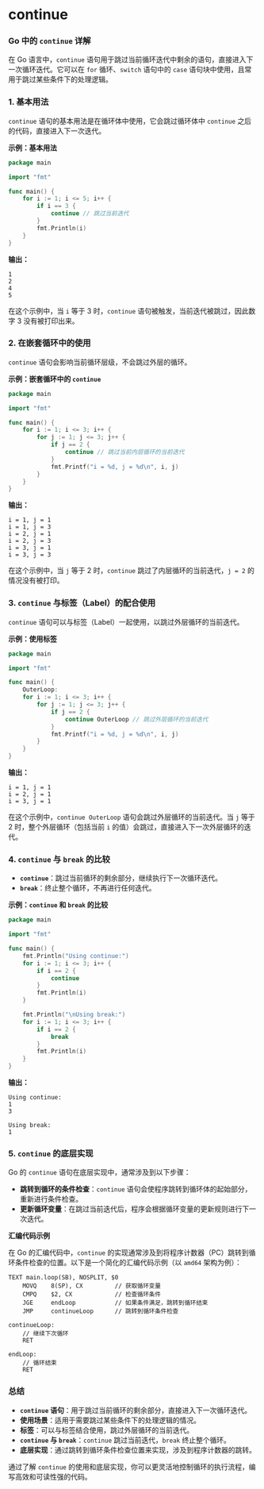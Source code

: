# continue
### Go 中的 `continue` 详解

在 Go 语言中，`continue` 语句用于跳过当前循环迭代中剩余的语句，直接进入下一次循环迭代。它可以在 `for` 循环、`switch` 语句中的 `case` 语句块中使用，且常用于跳过某些条件下的处理逻辑。

### 1. 基本用法

`continue` 语句的基本用法是在循环体中使用，它会跳过循环体中 `continue` 之后的代码，直接进入下一次迭代。

**示例：基本用法**

```go
package main

import "fmt"

func main() {
    for i := 1; i <= 5; i++ {
        if i == 3 {
            continue // 跳过当前迭代
        }
        fmt.Println(i)
    }
}
```

**输出：**

```
1
2
4
5
```

在这个示例中，当 `i` 等于 3 时，`continue` 语句被触发，当前迭代被跳过，因此数字 3 没有被打印出来。

### 2. 在嵌套循环中的使用

`continue` 语句会影响当前循环层级，不会跳过外层的循环。

**示例：嵌套循环中的 `continue`**

```go
package main

import "fmt"

func main() {
    for i := 1; i <= 3; i++ {
        for j := 1; j <= 3; j++ {
            if j == 2 {
                continue // 跳过当前内层循环的当前迭代
            }
            fmt.Printf("i = %d, j = %d\n", i, j)
        }
    }
}
```

**输出：**

```
i = 1, j = 1
i = 1, j = 3
i = 2, j = 1
i = 2, j = 3
i = 3, j = 1
i = 3, j = 3
```

在这个示例中，当 `j` 等于 2 时，`continue` 跳过了内层循环的当前迭代，`j = 2` 的情况没有被打印。

### 3. `continue` 与标签（Label）的配合使用

`continue` 语句可以与标签（Label）一起使用，以跳过外层循环的当前迭代。

**示例：使用标签**

```go
package main

import "fmt"

func main() {
    OuterLoop:
    for i := 1; i <= 3; i++ {
        for j := 1; j <= 3; j++ {
            if j == 2 {
                continue OuterLoop // 跳过外层循环的当前迭代
            }
            fmt.Printf("i = %d, j = %d\n", i, j)
        }
    }
}
```

**输出：**

```
i = 1, j = 1
i = 2, j = 1
i = 3, j = 1
```

在这个示例中，`continue OuterLoop` 语句会跳过外层循环的当前迭代。当 `j` 等于 2 时，整个外层循环（包括当前 `i` 的值）会跳过，直接进入下一次外层循环的迭代。

### 4. `continue` 与 `break` 的比较

- **`continue`**：跳过当前循环的剩余部分，继续执行下一次循环迭代。
- **`break`**：终止整个循环，不再进行任何迭代。

**示例：`continue` 和 `break` 的比较**

```go
package main

import "fmt"

func main() {
    fmt.Println("Using continue:")
    for i := 1; i <= 3; i++ {
        if i == 2 {
            continue
        }
        fmt.Println(i)
    }

    fmt.Println("\nUsing break:")
    for i := 1; i <= 3; i++ {
        if i == 2 {
            break
        }
        fmt.Println(i)
    }
}
```

**输出：**

```
Using continue:
1
3

Using break:
1
```

### 5. `continue` 的底层实现

Go 的 `continue` 语句在底层实现中，通常涉及到以下步骤：
- **跳转到循环的条件检查**：`continue` 语句会使程序跳转到循环体的起始部分，重新进行条件检查。
- **更新循环变量**：在跳过当前迭代后，程序会根据循环变量的更新规则进行下一次迭代。

**汇编代码示例**

在 Go 的汇编代码中，`continue` 的实现通常涉及到将程序计数器（PC）跳转到循环条件检查的位置。以下是一个简化的汇编代码示例（以 `amd64` 架构为例）：

```assembly
TEXT main.loop(SB), NOSPLIT, $0
    MOVQ    8(SP), CX         // 获取循环变量
    CMPQ    $2, CX            // 检查循环条件
    JGE     endLoop           // 如果条件满足，跳转到循环结束
    JMP     continueLoop      // 跳转到循环条件检查

continueLoop:
    // 继续下次循环
    RET

endLoop:
    // 循环结束
    RET
```

### 总结

- **`continue` 语句**：用于跳过当前循环的剩余部分，直接进入下一次循环迭代。
- **使用场景**：适用于需要跳过某些条件下的处理逻辑的情况。
- **标签**：可以与标签结合使用，跳过外层循环的当前迭代。
- **`continue` 与 `break`**：`continue` 跳过当前迭代，`break` 终止整个循环。
- **底层实现**：通过跳转到循环条件检查位置来实现，涉及到程序计数器的跳转。

通过了解 `continue` 的使用和底层实现，你可以更灵活地控制循环的执行流程，编写高效和可读性强的代码。